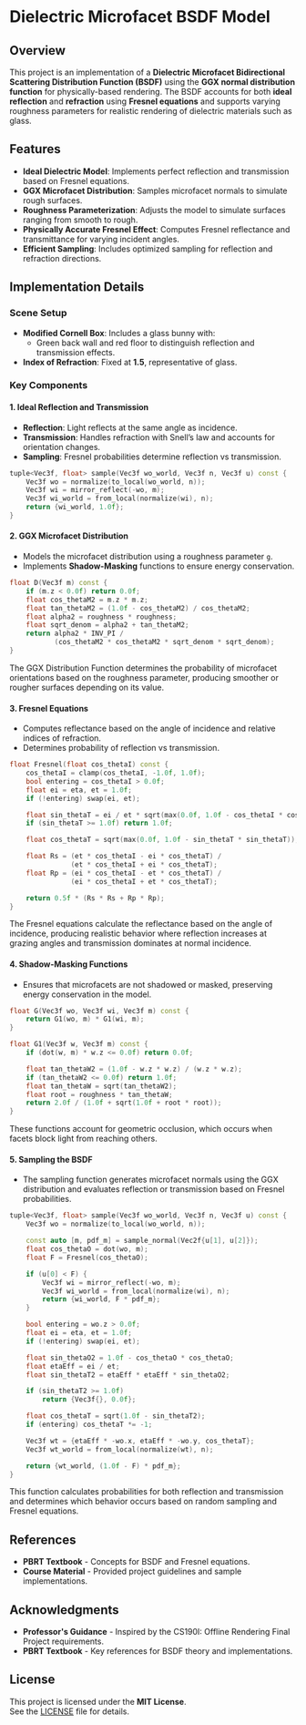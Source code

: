# Dielectric Microfacet BSDF Model

## Overview

This project is an implementation of a **Dielectric Microfacet Bidirectional Scattering Distribution Function (BSDF)** using the **GGX normal distribution function** for physically-based rendering. The BSDF accounts for both **ideal reflection** and **refraction** using **Fresnel equations** and supports varying roughness parameters for realistic rendering of dielectric materials such as glass. 



## Features

- **Ideal Dielectric Model**: Implements perfect reflection and transmission based on Fresnel equations.  
- **GGX Microfacet Distribution**: Samples microfacet normals to simulate rough surfaces.  
- **Roughness Parameterization**: Adjusts the model to simulate surfaces ranging from smooth to rough.  
- **Physically Accurate Fresnel Effect**: Computes Fresnel reflectance and transmittance for varying incident angles.  
- **Efficient Sampling**: Includes optimized sampling for reflection and refraction directions.  



## Implementation Details

### Scene Setup

- **Modified Cornell Box**: Includes a glass bunny with:
  - Green back wall and red floor to distinguish reflection and transmission effects.  
- **Index of Refraction**: Fixed at **1.5**, representative of glass.  

### Key Components

#### 1. Ideal Reflection and Transmission
- **Reflection**: Light reflects at the same angle as incidence.  
- **Transmission**: Handles refraction with Snell’s law and accounts for orientation changes.  
- **Sampling**: Fresnel probabilities determine reflection vs transmission.  

```cpp
tuple<Vec3f, float> sample(Vec3f wo_world, Vec3f n, Vec3f u) const {
    Vec3f wo = normalize(to_local(wo_world, n));
    Vec3f wi = mirror_reflect(-wo, m);
    Vec3f wi_world = from_local(normalize(wi), n);
    return {wi_world, 1.0f};
}
```
#### 2. GGX Microfacet Distribution
- Models the microfacet distribution using a roughness parameter `g`.  
- Implements **Shadow-Masking** functions to ensure energy conservation.  

```cpp
float D(Vec3f m) const {
    if (m.z < 0.0f) return 0.0f;
    float cos_thetaM2 = m.z * m.z;
    float tan_thetaM2 = (1.0f - cos_thetaM2) / cos_thetaM2;
    float alpha2 = roughness * roughness;
    float sqrt_denom = alpha2 + tan_thetaM2;
    return alpha2 * INV_PI / 
           (cos_thetaM2 * cos_thetaM2 * sqrt_denom * sqrt_denom);
}
```

The GGX Distribution Function determines the probability of microfacet orientations based on the roughness parameter, producing smoother or rougher surfaces depending on its value.

#### 3. Fresnel Equations
- Computes reflectance based on the angle of incidence and relative indices of refraction.
- Determines probability of reflection vs transmission.

```cpp
float Fresnel(float cos_thetaI) const {
    cos_thetaI = clamp(cos_thetaI, -1.0f, 1.0f);
    bool entering = cos_thetaI > 0.0f;
    float ei = eta, et = 1.0f;
    if (!entering) swap(ei, et);

    float sin_thetaT = ei / et * sqrt(max(0.0f, 1.0f - cos_thetaI * cos_thetaI));
    if (sin_thetaT >= 1.0f) return 1.0f;

    float cos_thetaT = sqrt(max(0.0f, 1.0f - sin_thetaT * sin_thetaT));

    float Rs = (et * cos_thetaI - ei * cos_thetaT) / 
               (et * cos_thetaI + ei * cos_thetaT);
    float Rp = (ei * cos_thetaI - et * cos_thetaT) / 
               (ei * cos_thetaI + et * cos_thetaT);

    return 0.5f * (Rs * Rs + Rp * Rp);
}
```

The Fresnel equations calculate the reflectance based on the angle of incidence, producing realistic behavior where reflection increases at grazing angles and transmission dominates at normal incidence.

#### 4. Shadow-Masking Functions
- Ensures that microfacets are not shadowed or masked, preserving energy conservation in the model.

```cpp
float G(Vec3f wo, Vec3f wi, Vec3f m) const {
    return G1(wo, m) * G1(wi, m);
}

float G1(Vec3f w, Vec3f m) const {
    if (dot(w, m) * w.z <= 0.0f) return 0.0f;

    float tan_thetaW2 = (1.0f - w.z * w.z) / (w.z * w.z);
    if (tan_thetaW2 <= 0.0f) return 1.0f;
    float tan_thetaW = sqrt(tan_thetaW2);
    float root = roughness * tan_thetaW;
    return 2.0f / (1.0f + sqrt(1.0f + root * root));
}
```
These functions account for geometric occlusion, which occurs when facets block light from reaching others.

#### 5. Sampling the BSDF
- The sampling function generates microfacet normals using the GGX distribution and evaluates reflection or transmission based on Fresnel probabilities.

```cpp
tuple<Vec3f, float> sample(Vec3f wo_world, Vec3f n, Vec3f u) const {
    Vec3f wo = normalize(to_local(wo_world, n));

    const auto [m, pdf_m] = sample_normal(Vec2f{u[1], u[2]});
    float cos_thetaO = dot(wo, m);
    float F = Fresnel(cos_thetaO);

    if (u[0] < F) {
        Vec3f wi = mirror_reflect(-wo, m);
        Vec3f wi_world = from_local(normalize(wi), n);
        return {wi_world, F * pdf_m};
    }

    bool entering = wo.z > 0.0f;
    float ei = eta, et = 1.0f;
    if (!entering) swap(ei, et);

    float sin_thetaO2 = 1.0f - cos_thetaO * cos_thetaO;
    float etaEff = ei / et;
    float sin_thetaT2 = etaEff * etaEff * sin_thetaO2;

    if (sin_thetaT2 >= 1.0f)
        return {Vec3f{}, 0.0f};

    float cos_thetaT = sqrt(1.0f - sin_thetaT2);
    if (entering) cos_thetaT *= -1;

    Vec3f wt = {etaEff * -wo.x, etaEff * -wo.y, cos_thetaT};
    Vec3f wt_world = from_local(normalize(wt), n);

    return {wt_world, (1.0f - F) * pdf_m};
}
```

This function calculates probabilities for both reflection and transmission and determines which behavior occurs based on random sampling and Fresnel equations.



## References

- **PBRT Textbook** - Concepts for BSDF and Fresnel equations.  
- **Course Material** - Provided project guidelines and sample implementations.  



## Acknowledgments

- **Professor's Guidance** - Inspired by the CS190I: Offline Rendering Final Project requirements.  
- **PBRT Textbook** - Key references for BSDF theory and implementations.  



## License

This project is licensed under the **MIT License**.  
See the [LICENSE](LICENSE) file for details.  
